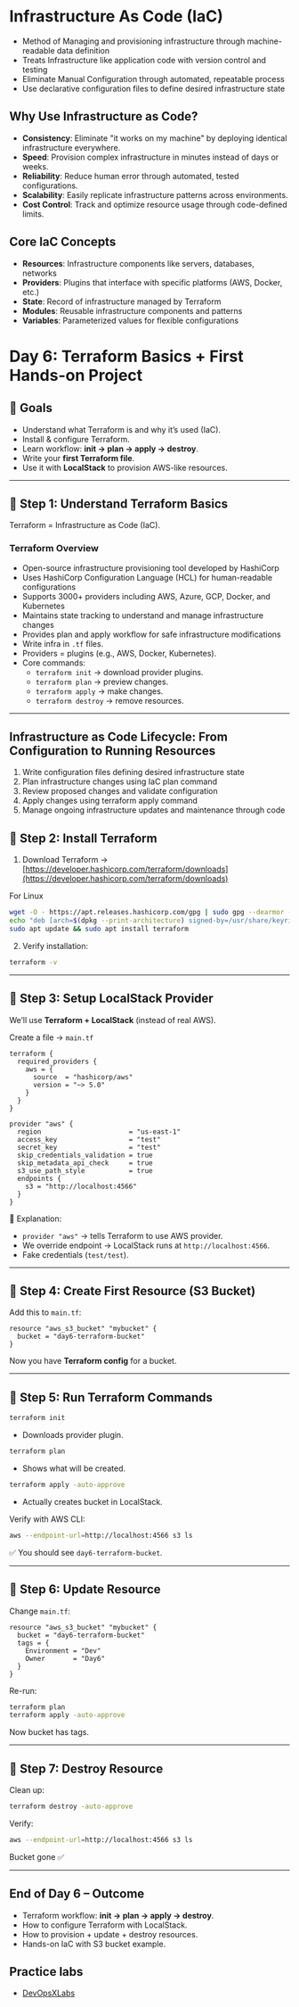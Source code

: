 # Infrastructure As Code (IaC)

- Method of Managing and provisioning infrastructure through machine-readable data definition
- Treats Infrastructure like application code with version control and testing
- Eliminate Manual Configuration through automated, repeatable process
- Use declarative configuration files to define desired infrastructure state

## **Why Use Infrastructure as Code?**

- **Consistency**: Eliminate "it works on my machine" by deploying identical infrastructure everywhere.
- **Speed**: Provision complex infrastructure in minutes instead of days or weeks.
- **Reliability**: Reduce human error through automated, tested configurations.
- **Scalability**: Easily replicate infrastructure patterns across environments.
- **Cost Control**: Track and optimize resource usage through code-defined limits.

## Core IaC Concepts

- **Resources**: Infrastructure components like servers, databases, networks
- **Providers**: Plugins that interface with specific platforms (AWS, Docker, etc.)
- **State**: Record of infrastructure managed by Terraform
- **Modules**: Reusable infrastructure components and patterns
- **Variables**: Parameterized values for flexible configurations

# **Day 6: Terraform Basics + First Hands-on Project**

## 🎯 **Goals**

- Understand what Terraform is and why it’s used (IaC).
- Install & configure Terraform.
- Learn workflow: **init → plan → apply → destroy**.
- Write your **first Terraform file**.
- Use it with **LocalStack** to provision AWS-like resources.

---

## 🔹 **Step 1: Understand Terraform Basics**

Terraform = Infrastructure as Code (IaC).

### Terraform Overview

- Open-source infrastructure provisioning tool developed by HashiCorp
- Uses HashiCorp Configuration Language (HCL) for human-readable configurations
- Supports 3000+ providers including AWS, Azure, GCP, Docker, and Kubernetes
- Maintains state tracking to understand and manage infrastructure changes
- Provides plan and apply workflow for safe infrastructure modifications
- Write infra in `.tf` files.
- Providers = plugins (e.g., AWS, Docker, Kubernetes).
- Core commands:
  - `terraform init` → download provider plugins.
  - `terraform plan` → preview changes.
  - `terraform apply` → make changes.
  - `terraform destroy` → remove resources.

---

## **Infrastructure as Code Lifecycle**: From Configuration to Running Resources

1. Write configuration files defining desired infrastructure state
2. Plan infrastructure changes using IaC plan command
3. Review proposed changes and validate configuration
4. Apply changes using terraform apply command
5. Manage ongoing infrastructure updates and maintenance through code

## 🔹 **Step 2: Install Terraform**

1. Download Terraform → [https://developer.hashicorp.com/terraform/downloads](https://developer.hashicorp.com/terraform/downloads)

For Linux

```bash
wget -O - https://apt.releases.hashicorp.com/gpg | sudo gpg --dearmor -o /usr/share/keyrings/hashicorp-archive-keyring.gpg
echo "deb [arch=$(dpkg --print-architecture) signed-by=/usr/share/keyrings/hashicorp-archive-keyring.gpg] https://apt.releases.hashicorp.com $(grep -oP '(?<=UBUNTU_CODENAME=).*' /etc/os-release || lsb_release -cs) main" | sudo tee /etc/apt/sources.list.d/hashicorp.list
sudo apt update && sudo apt install terraform
```

2. Verify installation:

```bash
terraform -v
```

---

## 🔹 **Step 3: Setup LocalStack Provider**

We’ll use **Terraform + LocalStack** (instead of real AWS).

Create a file → `main.tf`

```hcl
terraform {
  required_providers {
    aws = {
      source  = "hashicorp/aws"
      version = "~> 5.0"
    }
  }
}

provider "aws" {
  region                      = "us-east-1"
  access_key                  = "test"
  secret_key                  = "test"
  skip_credentials_validation = true
  skip_metadata_api_check     = true
  s3_use_path_style           = true
  endpoints {
    s3 = "http://localhost:4566"
  }
}
```

🔑 Explanation:

- `provider "aws"` → tells Terraform to use AWS provider.
- We override endpoint → LocalStack runs at `http://localhost:4566`.
- Fake credentials (`test/test`).

---

## 🔹 **Step 4: Create First Resource (S3 Bucket)**

Add this to `main.tf`:

```hcl
resource "aws_s3_bucket" "mybucket" {
  bucket = "day6-terraform-bucket"
}
```

Now you have **Terraform config** for a bucket.

---

## 🔹 **Step 5: Run Terraform Commands**

```bash
terraform init
```

- Downloads provider plugin.

```bash
terraform plan
```

- Shows what will be created.

```bash
terraform apply -auto-approve
```

- Actually creates bucket in LocalStack.

Verify with AWS CLI:

```bash
aws --endpoint-url=http://localhost:4566 s3 ls
```

✅ You should see `day6-terraform-bucket`.

---

## 🔹 **Step 6: Update Resource**

Change `main.tf`:

```hcl
resource "aws_s3_bucket" "mybucket" {
  bucket = "day6-terraform-bucket"
  tags = {
    Environment = "Dev"
    Owner       = "Day6"
  }
}
```

Re-run:

```bash
terraform plan
terraform apply -auto-approve
```

Now bucket has tags.

---

## 🔹 **Step 7: Destroy Resource**

Clean up:

```bash
terraform destroy -auto-approve
```

Verify:

```bash
aws --endpoint-url=http://localhost:4566 s3 ls
```

Bucket gone ✅

---

## **End of Day 6 – Outcome**

- Terraform workflow: **init → plan → apply → destroy**.
- How to configure Terraform with LocalStack.
- How to provision + update + destroy resources.
- Hands-on IaC with S3 bucket example.

## Practice labs

- [DevOpsXLabs](https://www.devopsxlabs.com/labs)
